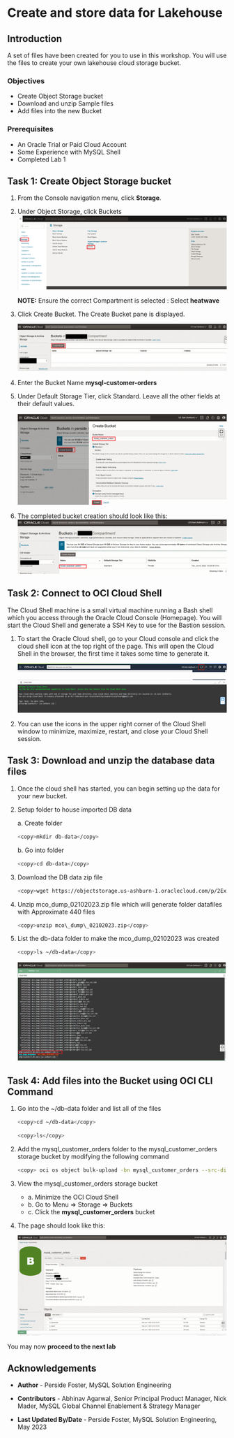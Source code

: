 # Create and store data for Lakehouse

## Introduction

A set of files have been created for you to use in this workshop. You will use the files to create your own lakehouse cloud storage bucket.

### Objectives

- Create Object Storage bucket
- Download and unzip  Sample files
- Add files into  the new Bucket

### Prerequisites

- An Oracle Trial or Paid Cloud Account
- Some Experience with MySQL Shell
- Completed Lab 1

## Task 1: Create Object Storage bucket

1. From the Console navigation menu, click **Storage**.
2. Under Object Storage, click Buckets
    ![cloud storage bucket](./images/cloud-storage-menu.png "cloud storage menu")

    **NOTE:** Ensure the correct Compartment is selected : Select **heatwave**

3. Click Create Bucket. The Create Bucket pane is displayed.

    ![cloud storage bucket](./images/cloud-storage-bucket.png "cloud storage bucket")

4. Enter the Bucket Name **mysql-customer-orders**
5. Under Default Storage Tier, click Standard. Leave all the other fields at their default values.

    ![cloud storage bucket](./images/mysql-orders-bucket.png "create bucket")

6. The completed bucket creation should look like this:
    ![cloud storage bucket](./images/cloud-storage-bucket-finish.png "cloud storage bucket finihsh")

## Task 2: Connect to  OCI Cloud Shell

The Cloud Shell machine is a small virtual machine running a Bash shell which you access through the Oracle Cloud Console (Homepage). You will start the Cloud Shell and generate a SSH Key to use  for the Bastion  session.

1. To start the Oracle Cloud shell, go to your Cloud console and click the cloud shell icon at the top right of the page. This will open the Cloud Shell in the browser, the first time it takes some time to generate it.

    ![CONNECT](./images/cloudshellopen.png "cloudshellopen ")

    ![CONNECT](./images/cloudshell-welcome.png "cloudshell welcome ")

2. You can use the icons in the upper right corner of the Cloud Shell window to minimize, maximize, restart, and close your Cloud Shell session.

## Task 3: Download and unzip the database data files

1. Once the cloud shell has started, you can begin setting up the data for your new bucket.

2. Setup folder to house imported DB data

    a. Create folder

    ```bash
    <copy>mkdir db-data</copy>
     ```

    b. Go into folder

    ```bash
    <copy>cd db-data</copy>
     ```

3. Download the DB data zip file

    ```bash
    <copy>wget https://objectstorage.us-ashburn-1.oraclecloud.com/p/2ExgMxl79cjNUrcwh2EpQyiHayBq46hplIM8BI1V7lLRaIm6T63NORrqhQ4e0t4a/n/mysqlpm/b/mysql_customer_orders/o/mco_dump_02102023.zip</copy>
     ```

4. Unzip mco\_dump\_02102023.zip file which will generate folder datafiles with Approximate 440 files

    ```bash
    <copy>unzip mco\_dump\_02102023.zip</copy>
     ```

5. List the db-data folder to make the  mco\_dump\_02102023 was created

    ```bash
    <copy>ls ~/db-data</copy>
    ```

    ![cloud storage bucket](./images/datafiles-list.png "datafiles list")

## Task 4: Add files into the Bucket using OCI CLI Command

1. Go into the ~/db-data folder and list all of the files

    ```bash
    <copy>cd ~/db-data</copy>
    ```

    ```bash
    <copy>ls</copy>
    ```

2. Add the mysql\_customer\_orders folder to the mysql\_customer\_orders  storage bucket by modifying the following command

    ```bash
    <copy> oci os object bulk-upload -bn mysql_customer_orders --src-dir mco\_dump\_02102023</copy>
     ```

3. View the mysql\_customer\_orders storage bucket
    - a. Minimize the OCI Cloud Shell
    - b. Go to Menu => Storage  => Buckets
    - c. Click the **mysql\_customer\_orders** bucket
4. The page should look like this:

    ![cloud storage bucket](./images/loaded-bucket.png "loaded bucket")

You may now **proceed to the next lab**

## Acknowledgements

- **Author** - Perside Foster, MySQL Solution Engineering

- **Contributors** - Abhinav Agarwal, Senior Principal Product Manager, Nick Mader, MySQL Global Channel Enablement & Strategy Manager
- **Last Updated By/Date** - Perside Foster, MySQL Solution Engineering, May 2023
